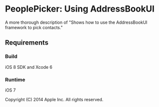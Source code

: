 # PeoplePicker: Using AddressBookUI

A more thorough description of "Shows how to use the AddressBookUI framework to pick contacts."

## Requirements

### Build

iOS 8 SDK and Xcode 6

### Runtime

iOS 7

Copyright (C) 2014 Apple Inc. All rights reserved.
